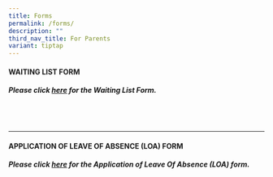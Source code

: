 ```yaml
---
title: Forms
permalink: /forms/
description: ""
third_nav_title: For Parents
variant: tiptap
---
```

<h4>WAITING LIST FORM</h4>
<h5>Please click <a href="https://form.gov.sg/6413d5a2c137cb001227339d" rel="noopener noreferrer nofollow" target="_blank">here</a> for the Waiting List Form.</h5>
<h6><br></h6>
<hr>
<h4>APPLICATION OF LEAVE OF ABSENCE (LOA) FORM</h4>
<h5>Please click <a href="https://go.gov.sg/pcoveloa" rel="noopener noreferrer nofollow" target="_blank">here</a>&nbsp;for the&nbsp;Application of Leave Of Absence (LOA)&nbsp;form.</h5>
<p></p>